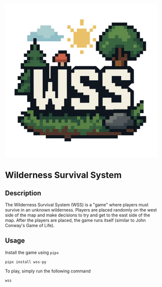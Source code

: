 ![WSS Logo](https://raw.githubusercontent.com/kenmalik/wilderness-survival-system/main/assets/logo.png)

# Wilderness Survival System

## Description

The Wilderness Survival System (WSS) is a "game" where players must survive in an
unknown wilderness. Players are placed randomly on the west side of the map and
make decisions to try and get to the east side of the map. After the players are
placed, the game runs itself (similar to John Conway's Game of Life).

## Usage

Install the game using `pipx`

```
pipx install wss-py
```

To play, simply run the following command

```
wss
```
